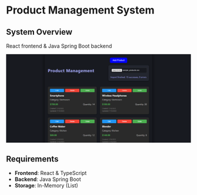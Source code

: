 # Product Management System


## System Overview
React frontend  & Java Spring Boot backend

![System Screenshot](./front/public/image.png)

## Requirements
- **Frontend**: React & TypeScript
- **Backend**: Java Spring Boot
- **Storage**: In-Memory (List<Product>)

